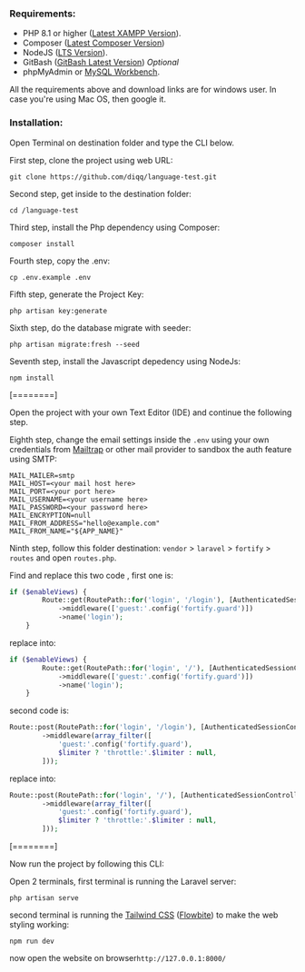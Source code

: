 ### Requirements:

-   PHP 8.1 or higher ([Latest XAMPP Version](https://www.apachefriends.org/download.html "Latest XAMPP Version")).
-   Composer ([Latest Composer Version](https://getcomposer.org/download/ "Latest Composer Version"))
-   NodeJS ([LTS Version](https://nodejs.org/en/download "LTS Version")).
-   GitBash ([GitBash Latest Version](https://git-scm.com/downloads "GitBash Latest Version")) _Optional_
-   phpMyAdmin or [MySQL Workbench](https://dev.mysql.com/downloads/windows/installer/8.0.html "MySQL Workbench").

All the requirements above and download links are for windows user. In case you're using Mac OS, then google it.

### Installation:

Open Terminal on destination folder and type the CLI below.

First step, clone the project using web URL:

```shell
git clone https://github.com/diqq/language-test.git
```

Second step, get inside to the destination folder:

```shell
cd /language-test
```

Third step, install the Php dependency using Composer:

```shell
composer install
```

Fourth step, copy the .env:

```shell
cp .env.example .env
```

Fifth step, generate the Project Key:

```shell
php artisan key:generate
```

Sixth step, do the database migrate with seeder:

```shell
php artisan migrate:fresh --seed
```

Seventh step, install the Javascript depedency using NodeJs:

```shell
npm install
```

[========]

Open the project with your own Text Editor (IDE) and continue the following step.

Eighth step, change the email settings inside the `.env` using your own credentials from [Mailtrap](https://mailtrap.io/ "Mailtrap") or other mail provider to sandbox the auth feature using SMTP:

```shell
MAIL_MAILER=smtp
MAIL_HOST=<your mail host here>
MAIL_PORT=<your port here>
MAIL_USERNAME=<your username here>
MAIL_PASSWORD=<your password here>
MAIL_ENCRYPTION=null
MAIL_FROM_ADDRESS="hello@example.com"
MAIL_FROM_NAME="${APP_NAME}"
```

Ninth step, follow this folder destination: `vendor` > `laravel` > `fortify` > `routes` and open `routes.php`.

Find and replace this two code , first one is:

```php
if ($enableViews) {
        Route::get(RoutePath::for('login', '/login'), [AuthenticatedSessionController::class, 'create'])
            ->middleware(['guest:'.config('fortify.guard')])
            ->name('login');
    }
```

replace into:

```php
if ($enableViews) {
        Route::get(RoutePath::for('login', '/'), [AuthenticatedSessionController::class, 'create'])
            ->middleware(['guest:'.config('fortify.guard')])
            ->name('login');
    }
```

second code is:

```php
Route::post(RoutePath::for('login', '/login'), [AuthenticatedSessionController::class, 'store'])
        ->middleware(array_filter([
            'guest:'.config('fortify.guard'),
            $limiter ? 'throttle:'.$limiter : null,
        ]));
```

replace into:

```php
Route::post(RoutePath::for('login', '/'), [AuthenticatedSessionController::class, 'store'])
        ->middleware(array_filter([
            'guest:'.config('fortify.guard'),
            $limiter ? 'throttle:'.$limiter : null,
        ]));
```

[========]

Now run the project by following this CLI:

Open 2 terminals, first terminal is running the Laravel server:

```shell
php artisan serve
```

second terminal is running the [Tailwind CSS](https://tailwindcss.com/ "Tailwind CSS") ([Flowbite](https://flowbite.com/ "Flowbite")) to make the web styling working:

```shell
npm run dev
```

now open the website on browser`http://127.0.0.1:8000/`
